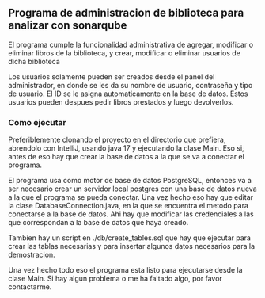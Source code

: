 ## Programa de administracion de biblioteca para analizar con sonarqube

El programa cumple la funcionalidad administrativa de agregar, modificar o eliminar libros de la biblioteca, y crear, modificar o eliminar usuarios de dicha biblioteca

Los usuarios solamente pueden ser creados desde el panel del administrador, en donde se les da su nombre de usuario, contraseña y tipo de usuario. El ID se le asigna automaticamente en la base de datos.
Estos usuarios pueden despues pedir libros prestados y luego devolverlos.


### Como ejecutar

Preferiblemente clonando el proyecto en el directorio que prefiera, abrendolo con IntelliJ, usando java 17 y ejecutando la clase Main. Eso si, antes de eso hay que crear la base de datos a la que se va a conectar el programa.

El programa usa como motor de base de datos PostgreSQL, entonces va a ser necesario crear un servidor local postgres con una base de datos nueva a la que el programa se pueda conectar. Una vez hecho eso hay que editar la clase DatabaseConnection.java, en la que se encuentra el metodo para conectarse a la base de datos. Ahi hay que modificar las credenciales a las que correspondan a la base de datos que haya creado.

Tambien hay un script en ./db/create_tables.sql que hay que ejecutar para crear las tablas necesarias y para insertar algunos datos necesarios para la demostracion.

Una vez hecho todo eso el programa esta listo para ejecutarse desde la clase Main. Si hay algun problema o me ha faltado algo, por favor contactarme.

